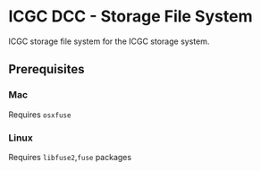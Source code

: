 ICGC DCC - Storage File System
===

ICGC storage file system for the ICGC storage system.

## Prerequisites

### Mac
Requires `osxfuse`

### Linux
Requires `libfuse2`,`fuse` packages


